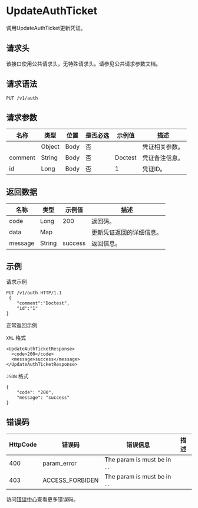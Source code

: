# UpdateAuthTicket

调用UpdateAuthTicket更新凭证。

## 请求头

该接口使用公共请求头，无特殊请求头。请参见公共请求参数文档。

## 请求语法

```
PUT /v1/auth 
```

## 请求参数

|名称|类型|位置|是否必选|示例值|描述|
|--|--|--|----|---|--|
| |Object|Body|否| |凭证相关参数。 |
|comment|String|Body|否|Doctest|凭证备注信息。 |
|id|Long|Body|否|1|凭证ID。 |

## 返回数据

|名称|类型|示例值|描述|
|--|--|---|--|
|code|Long|200|返回码。 |
|data|Map| |更新凭证返回的详细信息。 |
|message|String|success|返回信息。 |

## 示例

请求示例

```
PUT /v1/auth HTTP/1.1 
 {
	"comment":"Doctest",
	"id":"1"
}
```

正常返回示例

`XML` 格式

```
<UpdateAuthTicketResponse>
  <code>200</code>
  <message>success</message>
</UpdateAuthTicketResponse>
```

`JSON` 格式

```
{
    "code": "200",
    "message": "success"
}
```

## 错误码

|HttpCode|错误码|错误信息|描述|
|--------|---|----|--|
|400|param\_error|The param is must be in ...| |
|403|ACCESS\_FORBIDEN|The param is must be in ...| |

访问[错误中心](https://error-center.aliyun.com/status/product/microgw)查看更多错误码。

